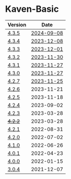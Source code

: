 # Kaven-Basic

| Version | Date |
|---|---|
| [4.3.5](4.3.5) | [2024-09-08](# "2024-09-08T00:41:28.906Z") |
| [4.3.4](4.3.4) | [2023-12-08](# "2023-12-08T11:59:17.231Z") |
| [4.3.3](4.3.3) | [2023-12-01](# "2023-12-01T14:35:27.124Z") |
| [4.3.2](4.3.2) | [2023-11-30](# "2023-11-30T11:38:21.600Z") |
| [4.3.1](4.3.1) | [2023-11-27](# "2023-11-27T12:56:11.494Z") |
| [4.3.0](4.3.0) | [2023-11-27](# "2023-11-27T11:43:29.889Z") |
| [4.2.7](4.2.7) | [2023-11-25](# "2023-11-25T07:56:59.127Z") |
| [4.2.6](4.2.6)    | 2023-11-21 |
| [4.2.5](4.2.5)    | 2023-11-18 |
| [4.2.4](4.2.4)    | 2023-09-02 |
| [4.2.3](4.2.3)    | 2023-03-28 |
| [~~4.2.2~~](4.2.2)    | 2023-03-28 |
| [4.2.1](4.2.1)    | 2022-08-31 |
| [4.2.0](4.2.0)    | 2022-07-02 |
| [4.1.0](4.1.0)    | 2022-06-26 |
| [4.0.1](4.0.1)    | 2022-04-23 |
| [4.0.0](4.0.0)    | 2022-01-15 |
| [3.0.4](3.0.4)    | 2021-12-07 |

